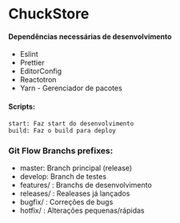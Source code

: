 # ChuckStore

#### Dependências necessárias de desenvolvimento

- Eslint
- Prettier
- EditorConfig
- Reactotron
- Yarn - Gerenciador de pacotes

#### Scripts:

    start: Faz start do desenvolvimento
    build: Faz o build para deploy

### Git Flow Branchs prefixes:
  - master: Branch principal (release)
  - develop: Branch de testes
  - features/ : Branchs de desenvolvimento
  - releases/ : Realeases já lançados
  - bugfix/ : Correções de bugs
  - hotfix/ : Alterações pequenas/rápidas
